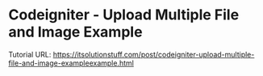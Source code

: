 # Codeigniter - Upload Multiple File and Image Example
Tutorial URL: https://itsolutionstuff.com/post/codeigniter-upload-multiple-file-and-image-exampleexample.html
